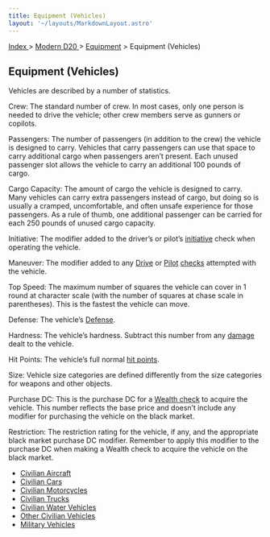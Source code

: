 ```yaml
---
title: Equipment (Vehicles)
layout: '~/layouts/MarkdownLayout.astro'
---
```


[ Index ](/) > [ Modern D20 ](/modern.d20.srd) > [Equipment](/modern.d20.srd/equipment) > Equipment (Vehicles)

## Equipment (Vehicles)

Vehicles are described by a number of statistics.

Crew: The standard number of crew. In most cases, only one person is needed to
drive the vehicle; other crew members serve as gunners or copilots.

Passengers: The number of passengers (in addition to the crew) the vehicle is
designed to carry. Vehicles that carry passengers can use that space to carry
additional cargo when passengers aren’t present. Each unused passenger slot
allows the vehicle to carry an additional 100 pounds of cargo.

Cargo Capacity: The amount of cargo the vehicle is designed to carry. Many
vehicles can carry extra passengers instead of cargo, but doing so is usually
a cramped, uncomfortable, and often unsafe experience for those passengers. As
a rule of thumb, one additional passenger can be carried for each 250 pounds
of unused cargo capacity.

Initiative: The modifier added to the driver’s or pilot’s
[initiative](/modern.d20.srd/combat/initiative) check when operating the
vehicle.

Maneuver: The modifier added to any [Drive](/modern.d20.srd/skills/drive) or
[Pilot](/modern.d20.srd/skills/pilot)
[checks](/modern.d20.srd/skills/skill.basics) attempted with the
vehicle.

Top Speed: The maximum number of squares the vehicle can cover in 1 round at
character scale (with the number of squares at chase scale in parentheses).
This is the fastest the vehicle can move.

Defense: The vehicle’s [Defense](/modern.d20.srd/combat/defense).

Hardness: The vehicle’s hardness. Subtract this number from any
[damage](/modern.d20.srd/combat/damage) dealt to the vehicle.

Hit Points: The vehicle’s full normal [hit points](/modern.d20.srd/combat/hit.points).

Size: Vehicle size categories are defined differently from the size categories
for weapons and other objects.

Purchase DC: This is the purchase DC for a [Wealth check](/modern.d20.srd/wealth/wealth.check) to acquire the vehicle. This
number reflects the base price and doesn’t include any modifier for purchasing
the vehicle on the black market.

Restriction: The restriction rating for the vehicle, if any, and the
appropriate black market purchase DC modifier. Remember to apply this modifier
to the purchase DC when making a Wealth check to acquire the vehicle on the
black market.

  * [Civilian Aircraft](/modern.d20.srd/equipment/civilian.aircraft)
  * [Civilian Cars](/modern.d20.srd/equipment/civilian.cars)
  * [Civilian Motorcycles](/modern.d20.srd/equipment/civilian.motorcycles)
  * [Civilian Trucks](/modern.d20.srd/equipment/civilian.trucks)
  * [Civilian Water Vehicles](/modern.d20.srd/equipment/civilian.water.vehicles)
  * [Other Civilian Vehicles](/modern.d20.srd/equipment/other.civilian.vehicles)
  * [Military Vehicles](/modern.d20.srd/equipment/military.vehicles)

